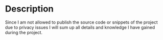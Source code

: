 # Description

Since I am not allowed to publish the source code or snippets of the project due to privacy issues I will sum up all details and knowledge I have gained during the project.
